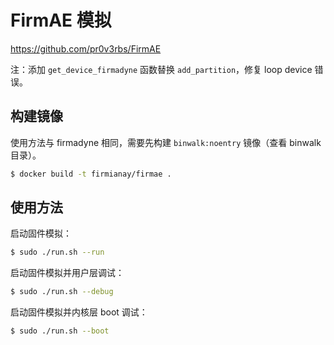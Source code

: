 # FirmAE 模拟

<https://github.com/pr0v3rbs/FirmAE>

注：添加 `get_device_firmadyne` 函数替换 `add_partition`，修复 loop device 错误。

## 构建镜像

使用方法与 firmadyne 相同，需要先构建 `binwalk:noentry` 镜像（查看 binwalk 目录）。

```sh
$ docker build -t firmianay/firmae .
```

## 使用方法

启动固件模拟：

```sh
$ sudo ./run.sh --run
```

启动固件模拟并用户层调试：

```sh
$ sudo ./run.sh --debug
```

启动固件模拟并内核层 boot 调试：

```sh
$ sudo ./run.sh --boot
```
